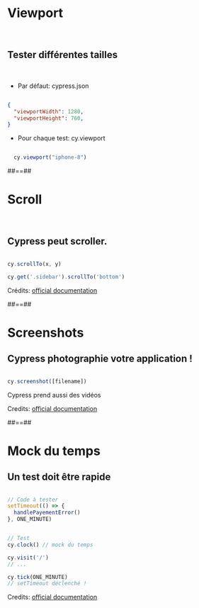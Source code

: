 # Viewport
<br/>

## Tester différentes tailles
<br/>

* Par défaut: cypress.json

```json

{
  "viewportWidth": 1280,
  "viewportHeight": 760,
}


```


* Pour chaque test: cy.viewport

```js

  cy.viewport("iphone-8")


```

##==##

# Scroll
<br/>

## Cypress peut scroller.

<!-- .slide: class="with-code" -->
```js

cy.scrollTo(x, y)

cy.get('.sidebar').scrollTo('bottom')


```
<!-- .element: class="big-code" -->

Crédits: [official documentation](https://docs.cypress.io/api/commands/scrollto)

##==##

# Screenshots

## Cypress photographie votre application !

<!-- .slide: class="with-code" -->
```js

cy.screenshot([filename])


```
<!-- .element: class="big-code" -->

Cypress prend aussi des vidéos


Credits: [official documentation](https://docs.cypress.io/api/commands/screenshot)

##==##

# Mock du temps

## Un test doit être rapide

```js

// Code à tester
setTimeout(() => {
  handlePayementError()
}, ONE_MINUTE)


```

```js 

// Test
cy.clock() // mock du temps

cy.visit('/')
// ...

cy.tick(ONE_MINUTE)
// setTimeout déclenché !


```

Credits: [official documentation](https://docs.cypress.io/api/commands/clock)

